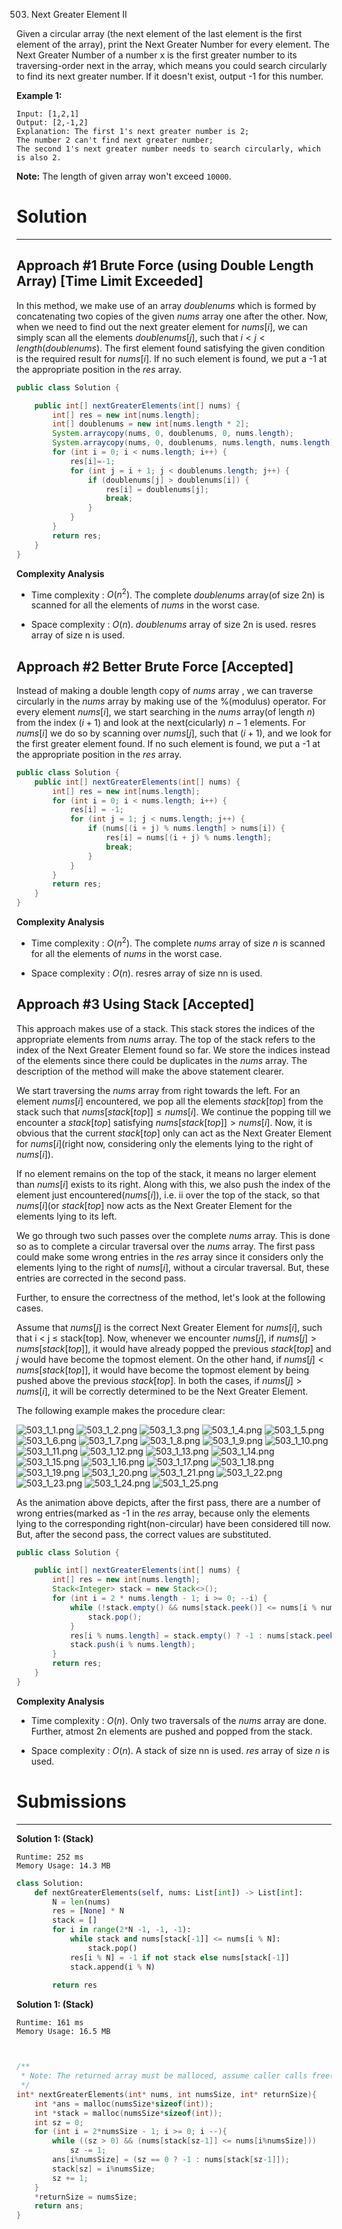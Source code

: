 503. Next Greater Element II

Given a circular array (the next element of the last element is the first element of the array), print the Next Greater Number for every element. The Next Greater Number of a number x is the first greater number to its traversing-order next in the array, which means you could search circularly to find its next greater number. If it doesn't exist, output -1 for this number.

**Example 1:**
```
Input: [1,2,1]
Output: [2,-1,2]
Explanation: The first 1's next greater number is 2; 
The number 2 can't find next greater number; 
The second 1's next greater number needs to search circularly, which is also 2.
```

**Note:** The length of given array won't exceed `10000`.

# Solution
---
## Approach #1 Brute Force (using Double Length Array) [Time Limit Exceeded]
In this method, we make use of an array $doublenums$ which is formed by concatenating two copies of the given $nums$ array one after the other. Now, when we need to find out the next greater element for $nums[i]$, we can simply scan all the elements $doublenums[j]$, such that $i < j < length(doublenums)$. The first element found satisfying the given condition is the required result for $nums[i]$. If no such element is found, we put a $\text{-1}$ at the appropriate position in the $res$ array.

```java
public class Solution {

    public int[] nextGreaterElements(int[] nums) {
        int[] res = new int[nums.length];
        int[] doublenums = new int[nums.length * 2];
        System.arraycopy(nums, 0, doublenums, 0, nums.length);
        System.arraycopy(nums, 0, doublenums, nums.length, nums.length);
        for (int i = 0; i < nums.length; i++) {
            res[i]=-1;
            for (int j = i + 1; j < doublenums.length; j++) {
                if (doublenums[j] > doublenums[i]) {
                    res[i] = doublenums[j];
                    break;
                }
            }
        }
        return res;
    }
}
```

**Complexity Analysis**

* Time complexity : $O(n^2)$. The complete $doublenums$ array(of size $\text{2n}$) is scanned for all the elements of $nums$ in the worst case.

* Space complexity : $O(n)$. $doublenums$ array of size $\text{2n}$ is used. resres array of size $\text{n}$ is used.

## Approach #2 Better Brute Force [Accepted]
Instead of making a double length copy of $nums$ array , we can traverse circularly in the $nums$ array by making use of the $\text{%(modulus)}$ operator. For every element $nums[i]$, we start searching in the $nums$ array(of length $n$) from the index $(i+1)%n$ and look at the next(cicularly) $n-1$ elements. For $nums[i]$ we do so by scanning over $nums[j]$, such that $(i+1)%n &leq; j$, and we look for the first greater element found. If no such element is found, we put a $\text{-1}$ at the appropriate position in the $res$ array.

```java
public class Solution {
    public int[] nextGreaterElements(int[] nums) {
        int[] res = new int[nums.length];
        for (int i = 0; i < nums.length; i++) {
            res[i] = -1;
            for (int j = 1; j < nums.length; j++) {
                if (nums[(i + j) % nums.length] > nums[i]) {
                    res[i] = nums[(i + j) % nums.length];
                    break;
                }
            }
        }
        return res;
    }
}
```

**Complexity Analysis**

* Time complexity : $O(n^2)$. The complete $nums$ array of size $n$ is scanned for all the elements of $nums$ in the worst case.

* Space complexity : $O(n)$. resres array of size nn is used.

## Approach #3 Using Stack [Accepted]
This approach makes use of a stack. This stack stores the indices of the appropriate elements from $nums$ array. The top of the stack refers to the index of the Next Greater Element found so far. We store the indices instead of the elements since there could be duplicates in the $nums$ array. The description of the method will make the above statement clearer.

We start traversing the $nums$ array from right towards the left. For an element $nums[i]$ encountered, we pop all the elements $stack[top]$ from the stack such that $nums\big[stack[top]\big] ≤ nums[i]$. We continue the popping till we encounter a $stack[top]$ satisfying $nums\big[stack[top]\big] > nums[i]$. Now, it is obvious that the current $stack[top]$ only can act as the Next Greater Element for $nums[i]$(right now, considering only the elements lying to the right of $nums[i]$).

If no element remains on the top of the stack, it means no larger element than $nums[i]$ exists to its right. Along with this, we also push the index of the element just encountered($nums[i]$), i.e. ii over the top of the stack, so that $nums[i]$(or $stack[top]$ now acts as the Next Greater Element for the elements lying to its left.

We go through two such passes over the complete $nums$ array. This is done so as to complete a circular traversal over the $nums$ array. The first pass could make some wrong entries in the $res$ array since it considers only the elements lying to the right of $nums[i]$, without a circular traversal. But, these entries are corrected in the second pass.

Further, to ensure the correctness of the method, let's look at the following cases.

Assume that $nums[j]$ is the correct Next Greater Element for $nums[i]$, such that i < j ≤ stack[top]. Now, whenever we encounter $nums[j]$, if $nums[j] > nums\big[stack[top]\big]$, it would have already popped the previous $stack[top]$ and $j$ would have become the topmost element. On the other hand, if $nums[j] < nums\big[stack[top]\big]$, it would have become the topmost element by being pushed above the previous $stack[top]$. In both the cases, if $nums[j] > nums[i]$, it will be correctly determined to be the Next Greater Element.

The following example makes the procedure clear:

![503_1_1.png](img/503_1_1.png)
![503_1_2.png](img/503_1_2.png)
![503_1_3.png](img/503_1_3.png)
![503_1_4.png](img/503_1_4.png)
![503_1_5.png](img/503_1_5.png)
![503_1_6.png](img/503_1_6.png)
![503_1_7.png](img/503_1_7.png)
![503_1_8.png](img/503_1_8.png)
![503_1_9.png](img/503_1_9.png)
![503_1_10.png](img/503_1_10.png)
![503_1_11.png](img/503_1_11.png)
![503_1_12.png](img/503_1_12.png)
![503_1_13.png](img/503_1_13.png)
![503_1_14.png](img/503_1_14.png)
![503_1_15.png](img/503_1_15.png)
![503_1_16.png](img/503_1_16.png)
![503_1_17.png](img/503_1_17.png)
![503_1_18.png](img/503_1_18.png)
![503_1_19.png](img/503_1_19.png)
![503_1_20.png](img/503_1_20.png)
![503_1_21.png](img/503_1_21.png)
![503_1_22.png](img/503_1_22.png)
![503_1_23.png](img/503_1_23.png)
![503_1_24.png](img/503_1_24.png)
![503_1_25.png](img/503_1_25.png)

As the animation above depicts, after the first pass, there are a number of wrong entries(marked as $\text{-1}$ in the $res$ array, because only the elements lying to the corresponding right(non-circular) have been considered till now. But, after the second pass, the correct values are substituted.

```java
public class Solution {

    public int[] nextGreaterElements(int[] nums) {
        int[] res = new int[nums.length];
        Stack<Integer> stack = new Stack<>();
        for (int i = 2 * nums.length - 1; i >= 0; --i) {
            while (!stack.empty() && nums[stack.peek()] <= nums[i % nums.length]) {
                stack.pop();
            }
            res[i % nums.length] = stack.empty() ? -1 : nums[stack.peek()];
            stack.push(i % nums.length);
        }
        return res;
    }
}
```

**Complexity Analysis**

* Time complexity : $O(n)$. Only two traversals of the $nums$ array are done. Further, atmost $\text{2n}$ elements are pushed and popped from the stack.

* Space complexity : $O(n)$. A stack of size nn is used. $res$ array of size $n$ is used.

# Submissions
---
**Solution 1: (Stack)**
```
Runtime: 252 ms
Memory Usage: 14.3 MB
```
```python
class Solution:
    def nextGreaterElements(self, nums: List[int]) -> List[int]:
        N = len(nums)
        res = [None] * N
        stack = []
        for i in range(2*N -1, -1, -1):
            while stack and nums[stack[-1]] <= nums[i % N]:
                stack.pop()
            res[i % N] = -1 if not stack else nums[stack[-1]]
            stack.append(i % N)
            
        return res
```

**Solution 1: (Stack)**
```
Runtime: 161 ms
Memory Usage: 16.5 MB
```
```c


/**
 * Note: The returned array must be malloced, assume caller calls free().
 */
int* nextGreaterElements(int* nums, int numsSize, int* returnSize){
    int *ans = malloc(numsSize*sizeof(int));
    int *stack = malloc(numsSize*sizeof(int));
    int sz = 0;
    for (int i = 2*numsSize - 1; i >= 0; i --){
        while ((sz > 0) && (nums[stack[sz-1]] <= nums[i%numsSize]))
            sz -= 1;
        ans[i%numsSize] = (sz == 0 ? -1 : nums[stack[sz-1]]);
        stack[sz] = i%numsSize;
        sz += 1;
    }
    *returnSize = numsSize;
    return ans;
}
```
